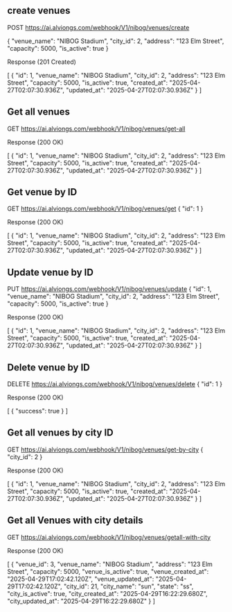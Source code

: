 ## create venues
POST https://ai.alviongs.com/webhook/V1/nibog/venues/create

{
  "venue_name": "NIBOG Stadium",
  "city_id": 2,
  "address": "123 Elm Street",
  "capacity": 5000,
  "is_active": true
}

Response (201 Created)

[
  {
    "id": 1,
    "venue_name": "NIBOG Stadium",
    "city_id": 2,
    "address": "123 Elm Street",
    "capacity": 5000,
    "is_active": true,
    "created_at": "2025-04-27T02:07:30.936Z",
    "updated_at": "2025-04-27T02:07:30.936Z"
  }
]


## Get all venues

GET https://ai.alviongs.com/webhook/V1/nibog/venues/get-all

Response (200 OK)

[
  {
    "id": 1,
    "venue_name": "NIBOG Stadium",
    "city_id": 2,
    "address": "123 Elm Street",
    "capacity": 5000,
    "is_active": true,
    "created_at": "2025-04-27T02:07:30.936Z",
    "updated_at": "2025-04-27T02:07:30.936Z"
  }
]


## Get venue by ID

GET https://ai.alviongs.com/webhook/V1/nibog/venues/get
{
    "id": 1
}   

Response (200 OK)

[
  {
    "id": 1,
    "venue_name": "NIBOG Stadium",
    "city_id": 2,
    "address": "123 Elm Street",
    "capacity": 5000,
    "is_active": true,
    "created_at": "2025-04-27T02:07:30.936Z",
    "updated_at": "2025-04-27T02:07:30.936Z"
  }
]

## Update venue by ID

PUT https://ai.alviongs.com/webhook/V1/nibog/venues/update
{
  "id": 1,
  "venue_name": "NIBOG Stadium",
  "city_id": 2,
  "address": "123 Elm Street",
  "capacity": 5000,
  "is_active": true
}

Response (200 OK)

[
  {
    "id": 1,
    "venue_name": "NIBOG Stadium",
    "city_id": 2,
    "address": "123 Elm Street",
    "capacity": 5000,
    "is_active": true,
    "created_at": "2025-04-27T02:07:30.936Z",
    "updated_at": "2025-04-27T02:07:30.936Z"
  }
]


## Delete venue by ID

DELETE https://ai.alviongs.com/webhook/V1/nibog/venues/delete
{
    "id": 1
}   

Response (200 OK)

[
  {
    "success": true
  }
]

## Get all venues by city ID

GET https://ai.alviongs.com/webhook/V1/nibog/venues/get-by-city
{
    "city_id": 2
}   

Response (200 OK)

[
  {
    "id": 1,
    "venue_name": "NIBOG Stadium",
    "city_id": 2,
    "address": "123 Elm Street",
    "capacity": 5000,
    "is_active": true,
    "created_at": "2025-04-27T02:07:30.936Z",
    "updated_at": "2025-04-27T02:07:30.936Z"
  }
]




## Get all Venues with city details

GET https://ai.alviongs.com/webhook/V1/nibog/venues/getall-with-city


Response (200 OK)

[
    {
        "venue_id": 3,
        "venue_name": "NIBOG Stadium",
        "address": "123 Elm Street",
        "capacity": 5000,
        "venue_is_active": true,
        "venue_created_at": "2025-04-29T17:02:42.120Z",
        "venue_updated_at": "2025-04-29T17:02:42.120Z",
        "city_id": 21,
        "city_name": "sun",
        "state": "ss",
        "city_is_active": true,
        "city_created_at": "2025-04-29T16:22:29.680Z",
        "city_updated_at": "2025-04-29T16:22:29.680Z"
    }
]